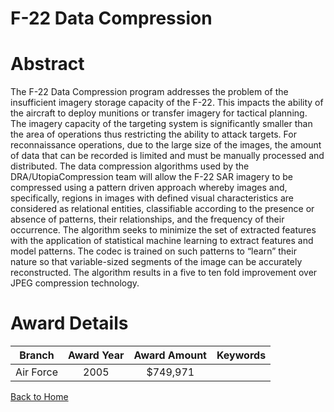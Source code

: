 
F-22 Data Compression
=====================

# Abstract


The F-22 Data Compression program addresses the problem of the insufficient imagery storage capacity of the F-22.  This impacts the ability of the aircraft to deploy munitions or transfer imagery for tactical planning.  The imagery capacity of the targeting system is significantly smaller than the area of operations thus restricting the ability to attack targets.  For reconnaissance operations, due to the large size of the images, the amount of data that can be recorded is limited and must be manually processed and distributed.  The data compression algorithms used by the DRA/UtopiaCompression team will allow the F-22 SAR imagery to be compressed using a pattern driven approach whereby images and, specifically, regions in images with defined visual characteristics are considered as relational entities, classifiable according to the presence or absence of patterns, their relationships, and the frequency of their occurrence.  The algorithm seeks to minimize the set of extracted features with the application of statistical machine learning to extract features and model patterns.  The codec is trained on such patterns to “learn” their nature so that variable-sized segments of the image can be accurately reconstructed.  The algorithm results in a five to ten fold improvement over JPEG compression technology.  

# Award Details

|Branch|Award Year|Award Amount|Keywords|
| :---: | :---: | :---: | :---: |
|Air Force|2005|$749,971||
  
  


[Back to Home](https://github.com/chrischow/dod_sbir_awards#1271)